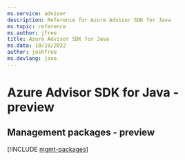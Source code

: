 ```yaml
---
ms.service: advisor
description: Reference for Azure Advisor SDK for Java
ms.topic: reference
ms.author: jfree
title: Azure Advisor SDK for Java
ms.data: 10/18/2022
author: joshfree
ms.devlang: java
---
```

# Azure Advisor SDK for Java - preview

## Management packages - preview
[!INCLUDE [mgmt-packages](advisor-mgmt-index.md)]